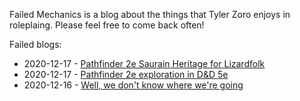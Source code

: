 Failed Mechanics is a blog about the things that Tyler Zoro enjoys in roleplaing. Please feel free to come back often!

Failed blogs:

* 2020-12-17 - [Pathfinder 2e Saurain Heritage for Lizardfolk](saurian-pathfinder-2e.md)
* 2020-12-17 - [Pathfinder 2e exploration in D&D 5e](posts/pathfinder-2e-exploration-in-5e.html)
* 2020-12-16 - [Well, we don't know where we're going](posts/where-were-going.html)
